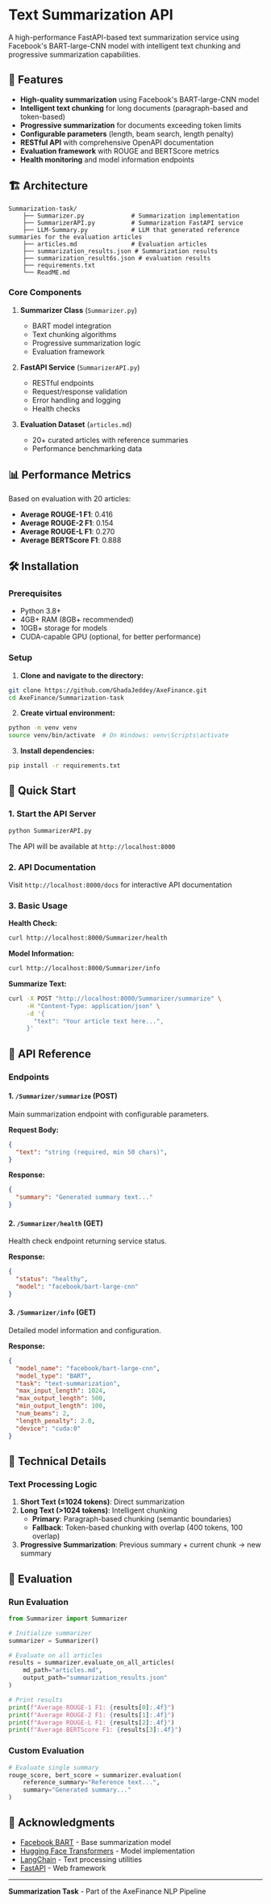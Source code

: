 # Text Summarization API

A high-performance FastAPI-based text summarization service using Facebook's BART-large-CNN model with intelligent text chunking and progressive summarization capabilities.

## 🚀 Features

- **High-quality summarization** using Facebook's BART-large-CNN model
- **Intelligent text chunking** for long documents (paragraph-based and token-based)
- **Progressive summarization** for documents exceeding token limits
- **Configurable parameters** (length, beam search, length penalty)
- **RESTful API** with comprehensive OpenAPI documentation
- **Evaluation framework** with ROUGE and BERTScore metrics
- **Health monitoring** and model information endpoints

## 🏗️ Architecture

```text
Summarization-task/
    ├── Summarizer.py             # Summarization implementation
    ├── SummarizerAPI.py          # Summarization FastAPI service
    ├── LLM-Summary.py            # LLM that generated reference summaries for the evaluation articles
    ├── articles.md               # Evaluation articles
    ├── summarization_results.json # Summarization results
    ├── summarization_result6s.json # evaluation results 
    ├── requirements.txt 
    └── ReadME.md
```
### Core Components

1. **Summarizer Class** (`Summarizer.py`)
   - BART model integration
   - Text chunking algorithms
   - Progressive summarization logic
   - Evaluation framework

2. **FastAPI Service** (`SummarizerAPI.py`)
   - RESTful endpoints
   - Request/response validation
   - Error handling and logging
   - Health checks

3. **Evaluation Dataset** (`articles.md`)
   - 20+ curated articles with reference summaries
   - Performance benchmarking data

## 📊 Performance Metrics

Based on evaluation with 20 articles:

- **Average ROUGE-1 F1**: 0.416
- **Average ROUGE-2 F1**: 0.154  
- **Average ROUGE-L F1**: 0.270
- **Average BERTScore F1**: 0.888


## 🛠️ Installation

### Prerequisites
- Python 3.8+
- 4GB+ RAM (8GB+ recommended)
- 10GB+ storage for models
- CUDA-capable GPU (optional, for better performance)

### Setup

1. **Clone and navigate to the directory:**
```bash
git clone https://github.com/GhadaJeddey/AxeFinance.git
cd AxeFinance/Summarization-task
```

2. **Create virtual environment:**
```bash
python -m venv venv
source venv/bin/activate  # On Windows: venv\Scripts\activate
```

3. **Install dependencies:**
```bash
pip install -r requirements.txt
```

## 🚀 Quick Start

### 1. Start the API Server
```bash
python SummarizerAPI.py
```
The API will be available at `http://localhost:8000`

### 2. API Documentation
Visit `http://localhost:8000/docs` for interactive API documentation

### 3. Basic Usage

**Health Check:**
```bash
curl http://localhost:8000/Summarizer/health
```

**Model Information:**
```bash
curl http://localhost:8000/Summarizer/info
```

**Summarize Text:**
```bash
curl -X POST "http://localhost:8000/Summarizer/summarize" \
     -H "Content-Type: application/json" \
     -d '{
       "text": "Your article text here...",
     }'
```

## 📡 API Reference

### Endpoints

#### 1. `/Summarizer/summarize` (POST)
Main summarization endpoint with configurable parameters.

**Request Body:**
```json
{
  "text": "string (required, min 50 chars)",
}
```

**Response:**
```json
{
  "summary": "Generated summary text..."
}
```

#### 2. `/Summarizer/health` (GET)
Health check endpoint returning service status.

**Response:**
```json
{
  "status": "healthy",
  "model": "facebook/bart-large-cnn"
}
```

#### 3. `/Summarizer/info` (GET)
Detailed model information and configuration.

**Response:**
```json
{
  "model_name": "facebook/bart-large-cnn",
  "model_type": "BART",
  "task": "text-summarization",
  "max_input_length": 1024,
  "max_output_length": 500,
  "min_output_length": 100,
  "num_beams": 2,
  "length_penalty": 2.0,
  "device": "cuda:0"
}
```

## 🧠 Technical Details

### Text Processing Logic

1. **Short Text (≤1024 tokens)**: Direct summarization
2. **Long Text (>1024 tokens)**: Intelligent chunking
   - **Primary**: Paragraph-based chunking (semantic boundaries)
   - **Fallback**: Token-based chunking with overlap (400 tokens, 100 overlap)
3. **Progressive Summarization**: Previous summary + current chunk → new summary


## 🧪 Evaluation

### Run Evaluation
```python
from Summarizer import Summarizer

# Initialize summarizer
summarizer = Summarizer()

# Evaluate on all articles
results = summarizer.evaluate_on_all_articles(
    md_path="articles.md",
    output_path="summarization_results.json"
)

# Print results
print(f"Average ROUGE-1 F1: {results[0]:.4f}")
print(f"Average ROUGE-2 F1: {results[1]:.4f}")
print(f"Average ROUGE-L F1: {results[2]:.4f}")
print(f"Average BERTScore F1: {results[3]:.4f}")
```

### Custom Evaluation
```python
# Evaluate single summary
rouge_score, bert_score = summarizer.evaluation(
    reference_summary="Reference text...",
    summary="Generated summary..."
)
```

## 🙏 Acknowledgments

- [Facebook BART](https://arxiv.org/abs/1910.13461) - Base summarization model
- [Hugging Face Transformers](https://github.com/huggingface/transformers) - Model implementation
- [LangChain](https://github.com/hwchase17/langchain) - Text processing utilities
- [FastAPI](https://github.com/tiangolo/fastapi) - Web framework


---

**Summarization Task** - Part of the AxeFinance NLP Pipeline
